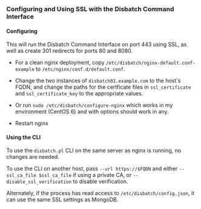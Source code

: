 ### Configuring and Using SSL with the Disbatch Command Interface

#### Configuring

This will run the Disbatch Command Interface on port 443 using SSL, as well as
create 301 redirects for ports 80 and 8080.

* For a clean nginx deployment, copy `/etc/disbatch/nginx-default.conf-example`
  to `/etc/nginx/conf.d/default.conf`.

* Change the two instances of `disbatch01.example.com` to the host's FQDN, and
  change the paths for the certficate files in `ssl_certificate` and
  `ssl_certificate_key` to the appropriate values.

* Or run `sudo /etc/disbatch/configure-nginx` which works in my environment
  (CentOS 6) and with options should work in any.

* Restart nginx

#### Using the CLI

To use the `disbatch.pl` CLI on the same server as nginx is running, no changes
are needed.

To use the CLI on another host, pass `--url https://$FQDN` and either
`--ssl_ca_file $ssl_ca_file` if using a private CA, or
`--disable_ssl_verification` to disable verification.

Alternately, if the process has read access to `/etc/disbatch/config.json`, it
can use the same SSL settings as MongoDB.
